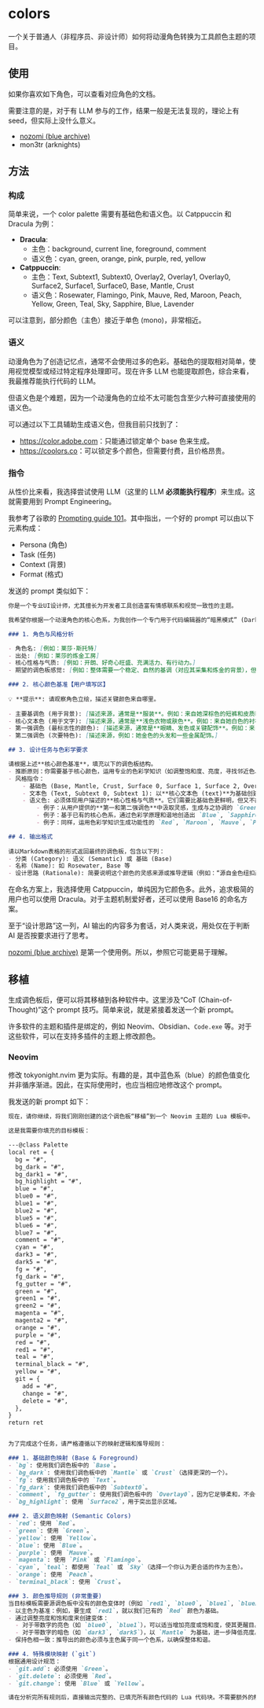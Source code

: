 # colors

一个关于普通人（非程序员、非设计师）如何将动漫角色转换为工具颜色主题的项目。

## 使用

如果你喜欢如下角色，可以查看对应角色的文档。

需要注意的是，对于有 LLM 参与的工作，结果一般是无法复现的，理论上有 seed，但实际上没什么意义。

- [nozomi (blue archive)](./characters/nozomi_(blue_archive)/README.md)
- mon3tr (arknights)

## 方法

### 构成

简单来说，一个 color palette 需要有基础色和语义色。以 Catppuccin 和 Dracula 为例：

- **Dracula**:
    - 主色：background, current line, foreground, comment
    - 语义色：cyan, green, orange, pink, purple, red, yellow
- **Catppuccin**:
    - 主色：Text, Subtext1, Subtext0, Overlay2, Overlay1, Overlay0, Surface2, Surface1, Surface0, Base, Mantle, Crust
    - 语义色：Rosewater, Flamingo, Pink, Mauve, Red, Maroon, Peach, Yellow, Green, Teal, Sky, Sapphire, Blue, Lavender

可以注意到，部分颜色（主色）接近于单色 (mono)，非常相近。

### 语义

动漫角色为了创造记忆点，通常不会使用过多的色彩。基础色的提取相对简单，使用视觉模型或经过特定程序处理即可。现在许多 LLM 也能提取颜色，综合来看，我最推荐能执行代码的 LLM。

但语义色是个难题，因为一个动漫角色的立绘不太可能包含至少六种可直接使用的语义色。

可以通过以下工具辅助生成语义色，但我目前只找到了：

-   <https://color.adobe.com>：只能通过锁定单个 base 色来生成。
-   <https://coolors.co>：可以锁定多个颜色，但需要付费，且价格昂贵。

### 指令

从性价比来看，我选择尝试使用 LLM（这里的 LLM **必须能执行程序**）来生成。这就需要用到 Prompt Engineering。

我参考了谷歌的 [Prompting guide 101](https://services.google.com/fh/files/misc/gemini-for-google-workspace-prompting-guide-101.pdf)。其中指出，一个好的 prompt 可以由以下元素构成：

-   Persona (角色)
-   Task (任务)
-   Context (背景)
-   Format (格式)

发送的 prompt 类似如下：

```md
你是一个专业UI设计师，尤其擅长为开发者工具创造富有情感联系和视觉一致性的主题。

我希望你根据一个动漫角色的核心色系，为我创作一个专门用于代码编辑器的“暗黑模式” (Dark Mode) 调色板。这个调色板必须严格遵循下方指定的命名结构。

### 1. 角色与风格分析

- 角色名: [例如：莱莎·斯托特]
- 出处: [例如：莱莎的炼金工房]
- 核心性格与气质: [例如：开朗、好奇心旺盛、充满活力、有行动力。]
- 期望的调色板感觉: [例如：整体需要一个稳定、自然的基调（对应其采集和炼金的背景），但必须有明亮、充满冒险感的强调色来体现她的性格。]

### 2. 核心颜色基准【用户填写区】
 
💡 **提示**: 请观察角色立绘，描述关键颜色来自哪里。
 
- 主要基调色 (用于背景): [描述来源，通常是**服装**。例如：来自她深棕色的短裤和皮质装备，需要设计成一个更深的、适合做背景的颜色。]
- 核心文本色 (用于文字): [描述来源，通常是**浅色衣物或肤色**。例如：来自她白色的衬衫，可以是一个略带暖调的米白色，以保证可读性。]
- 第一强调色 (最标志性的颜色): [描述来源，通常是**眼睛、发色或关键配饰**。例如：来自她标志性的蓝色头巾和翠绿色的炼金瓶，选择更明亮的翠绿色。]
- 第二强调色 (次要特色): [描述来源，例如：她金色的头发和一些金属配饰。]

## 3. 设计任务与色彩学要求

请根据上述**核心颜色基准**，填充以下的调色板结构。
- 推断原则：你需要基于核心颜色，运用专业的色彩学知识（如调整饱和度、亮度，寻找邻近色、互补色）来生成剩余的颜色。所有颜色组合在一起时，必须感觉它们源自同一个角色。
- 风格指令：
    - 基础色 (Base, Mantle, Crust, Surface 0, Surface 1, Surface 2, Overlay 0, Overlay 1, Overlay 2): 以**主要基调色 (base)**为基础进行微调，确保长时间阅读的舒适性。对于 Surface 和 Overlay，数字越大则越亮。
    - 文本色 (Text, Subtext 0, Subtext 1): 以**核心文本色 (text)**为基础创建不同亮度的版本，确保清晰易读。对于 Subtext，数字越大则越亮。
    - 语义色: 必须体现用户描述的**核心性格与气质**。它们需要比基础色更鲜明，但又不能过于刺眼。
        - 例子：从用户提供的**第一和第二强调色**中汲取灵感，生成与之协调的 `Green`, `Teal`, `Yellow`, `Peach`。
        - 例子：基于已有的核心色系，通过色彩学原理和谐地创造出 `Blue`, `Sapphire`, `Sky`, `Lavender`，以补全冷色调光谱。
        - 例子：同样，运用色彩学知识生成功能性的 `Red`, `Maroon`, `Mauve`, `Pink` 等暖色点缀色，确保整体色盘的和谐与完整。

## 4. 输出格式
 
请以Markdown表格的形式返回最终的调色板，包含以下列：
- 分类 (Category): 语义 (Semantic) 或 基础 (Base)
- 名称 (Name): 如 Rosewater, Base 等
- 设计思路 (Rationale): 简要说明这个颜色的灵感来源或推导逻辑（例如：“源自金色纽扣颜色，增加了亮度以体现活泼感”）。
```

在命名方案上，我选择使用 Catppuccin，单纯因为它颜色多。此外，追求极简的用户也可以使用 Dracula。对于主题机制爱好者，还可以使用 Base16 的命名方案。

至于“设计思路”这一列，AI 输出的内容多为套话，对人类来说，用处仅在于判断 AI 是否按要求进行了思考。

[nozomi (blue archive)](./characters/nozomi_(blue_archive)/README.md) 是第一个使用例。所以，参照它可能更易于理解。

## 移植

生成调色板后，便可以将其移植到各种软件中。这里涉及“CoT (Chain-of-Thought)”这个 prompt 技巧。简单来说，就是紧接着发送一个新 prompt。

许多软件的主题和插件是绑定的，例如 Neovim、Obsidian、`Code.exe` 等。对于这些软件，可以在支持多插件的主题上修改颜色。

### Neovim

修改 tokyonight.nvim 更为实际。有趣的是，其中蓝色系（blue）的颜色值变化并非循序渐进。因此，在实际使用时，也应当相应地修改这个 prompt。

我发送的新 prompt 如下：

```md
现在，请你继续，将我们刚刚创建的这个调色板“移植”到一个 Neovim 主题的 Lua 模板中。

这是我需要你填充的目标模板：

---@class Palette
local ret = {
  bg = "#",
  bg_dark = "#",
  bg_dark1 = "#",
  bg_highlight = "#",
  blue = "#",
  blue0 = "#",
  blue1 = "#",
  blue2 = "#",
  blue5 = "#",
  blue6 = "#",
  blue7 = "#",
  comment = "#",
  cyan = "#",
  dark3 = "#",
  dark5 = "#",
  fg = "#",
  fg_dark = "#",
  fg_gutter = "#",
  green = "#",
  green1 = "#",
  green2 = "#",
  magenta = "#",
  magenta2 = "#",
  orange = "#",
  purple = "#",
  red = "#",
  red1 = "#",
  teal = "#",
  terminal_black = "#",
  yellow = "#",
  git = {
    add = "#",
    change = "#",
    delete = "#",
  },
}
return ret


为了完成这个任务，请严格遵循以下的映射逻辑和推导规则：

### 1. 基础颜色映射 (Base & Foreground)
- `bg`: 使用我们调色板中的 `Base`。
- `bg_dark`: 使用我们调色板中的 `Mantle` 或 `Crust`（选择更深的一个）。
- `fg`: 使用我们调色板中的 `Text`。
- `fg_dark`: 使用我们调色板中的 `Subtext0`。
- `comment`, `fg_gutter`: 使用我们调色板中的 `Overlay0`，因为它足够柔和，不会干扰视线。
- `bg_highlight`: 使用 `Surface2`，用于突出显示区域。

### 2. 语义颜色映射 (Semantic Colors)
- `red`: 使用 `Red`。
- `green`: 使用 `Green`。
- `yellow`: 使用 `Yellow`。
- `blue`: 使用 `Blue`。
- `purple`: 使用 `Mauve`。
- `magenta`: 使用 `Pink` 或 `Flamingo`。
- `cyan`, `teal`: 都使用 `Teal` 或 `Sky`（选择一个你认为更合适的作为主色）。
- `orange`: 使用 `Peach`。
- `terminal_black`: 使用 `Crust`。

### 3. 颜色推导规则 (非常重要)
当目标模板需要源调色板中没有的颜色变体时（例如 `red1`, `blue0`, `blue1`, `blue2` 等），请不要凭空捏造。你需要：
- 以主色为基准：例如，要生成 `red1`，就以我们已有的 `Red` 颜色为基础。
- 通过调整亮度和饱和度来创建变体：
  - 对于带数字的亮色（如 `blue0`, `blue1`），可以适当增加亮度或饱和度，使其更醒目。
  - 对于带数字的暗色（如 `dark3`, `dark5`），以 `Mantle` 为基础，进一步降低亮度。
- 保持色相一致：推导出的颜色必须与主色属于同一个色系，以确保整体和谐。

### 4. 特殊模块映射 (`git`)
根据通用设计规范：
- `git.add`: 必须使用 `Green`。
- `git.delete`: 必须使用 `Red`。
- `git.change`: 使用 `Blue` 或 `Yellow`。

请在分析完所有规则后，直接输出完整的、已填充所有颜色代码的 Lua 代码块。不需要额外的解释，我只需要最终的代码成品。
```
